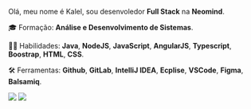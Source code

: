 Olá, meu nome é Kalel, sou desenvoledor <strong>Full Stack</strong> na <strong>Neomind</strong>.

🎓 Formação: <strong> Análise e Desenvolvimento de Sistemas</strong>.

🐱‍👤 Habilidades: <strong> Java</strong>,  <strong> NodeJS</strong>, <strong> JavaScript</strong>, <strong> AngularJS</strong>, <strong> Typescript</strong>, <strong> Boostrap</strong>, <strong> HTML</strong>, <strong> CSS</strong>. 

🛠️ Ferramentas: <strong> Github</strong>, <strong> GitLab</strong>, <strong> IntelliJ IDEA</strong>, <strong> Ecplise</strong>, <strong> VSCode</strong>, <strong> Figma</strong>, <strong>Balsamiq</strong>.

<p align="left">

<a href="https://www.instagram.com/kalelfleith/" alt="Instagram">
  <img src="https://img.shields.io/badge/-Instagram-DF0174?style=for-the-badge&logo=instagram&logoColor=white&link=https://www.instagram.com/iuricoding/"/></a>

<a href="https://www.linkedin.com/in/kalel-fleith-perfil/" alt="Linkedin">
  <img src="https://img.shields.io/badge/-Linkedin-0e76a8?style=for-the-badge&logo=Linkedin&logoColor=white&link=https://www.linkedin.com/in/iuricode" /></a>
  
 </p>
